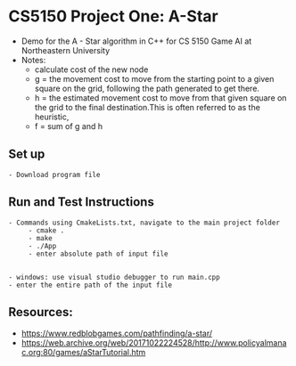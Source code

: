 # CS5150 Project One: A-Star

- Demo for the A - Star algorithm in C++ for CS 5150 Game AI at Northeastern University
- Notes: 
  - calculate cost of the new node
  - g = the movement cost to move from the starting point to a given square on the grid, following the path generated to get there.
  - h = the estimated movement cost to move from that given square on the grid to the final destination.This is often referred to as the heuristic,
  - f = sum of g and h
## Set up 
	- Download program file


## Run and Test Instructions
    - Commands using CmakeLists.txt, navigate to the main project folder
         - cmake .
         - make
         - ./App
         - enter absolute path of input file 


    - windows: use visual studio debugger to run main.cpp
    - enter the entire path of the input file


## Resources: 

- https://www.redblobgames.com/pathfinding/a-star/
- https://web.archive.org/web/20171022224528/http://www.policyalmanac.org:80/games/aStarTutorial.htm


